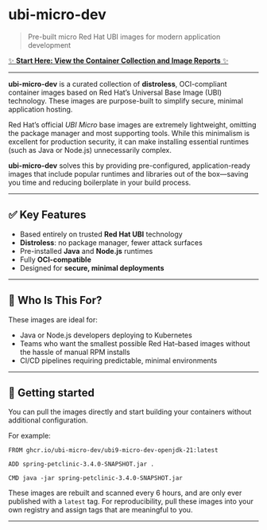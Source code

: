 # ubi-micro-dev
> Pre-built micro Red Hat UBI images for modern application development

[✨ **Start Here: View the Container Collection and Image Reports** ✨](https://ubi-micro-dev.github.io/ubi-micro-dev/)

---

**ubi-micro-dev** is a curated collection of **distroless**,
OCI-compliant container images based on Red Hat’s Universal Base Image
(UBI) technology. These images are purpose-built to simplify secure,
minimal application hosting.

Red Hat’s official *UBI Micro* base images are extremely lightweight,
omitting the package manager and most supporting tools. While this
minimalism is excellent for production security, it can make
installing essential runtimes (such as Java or Node.js) unnecessarily
complex.

**ubi-micro-dev** solves this by providing pre-configured,
application-ready images that include popular runtimes and libraries
out of the box—saving you time and reducing boilerplate in your build
process.

---

## ✅ Key Features
- Based entirely on trusted **Red Hat UBI** technology
- **Distroless**: no package manager, fewer attack surfaces
- Pre-installed **Java** and **Node.js** runtimes
- Fully **OCI-compatible**
- Designed for **secure, minimal deployments**

---

## 🎯 Who Is This For?
These images are ideal for:
- Java or Node.js developers deploying to Kubernetes
- Teams who want the smallest possible Red Hat–based images without the hassle of manual RPM installs
- CI/CD pipelines requiring predictable, minimal environments

---

## 🚀 Getting started
You can pull the images directly and start building your containers without additional configuration.

For example:

```
FROM ghcr.io/ubi-micro-dev/ubi9-micro-dev-openjdk-21:latest

ADD spring-petclinic-3.4.0-SNAPSHOT.jar .

CMD java -jar spring-petclinic-3.4.0-SNAPSHOT.jar
```

These images are rebuilt and scanned every 6 hours, and are only ever
published with a `latest` tag.  For reproducibility, pull these images
into your own registry and assign tags that are meaningful to you.

---
